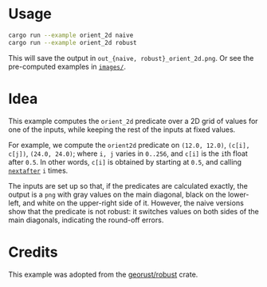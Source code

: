 # Usage

```sh
cargo run --example orient_2d naive
cargo run --example orient_2d robust
```

This will save the output in `out_{naive, robust}_orient_2d.png`. Or see the pre-computed examples in [`images/`](../../images/).

# Idea

This example computes the `orient_2d` predicate over a
2D grid of values for one of the inputs, while keeping the
rest of the inputs at fixed values.

For example, we compute the `orient2d` predicate on `(12.0,
12.0)`, `(c[i], c[j])`, `(24.0, 24.0)`; where `i, j` varies
in `0..256`, and `c[i]` is the `i`th float after `0.5`. In
other words, `c[i]` is obtained by starting at `0.5`, and
calling
[`nextafter`](https://docs.rs/float_extras/*/float_extras/f64/fn.nextafter.html)
`i` times.

The inputs are set up so that, if the predicates are
calculated exactly, the output is a `png` with gray values on
the main diagonal, black on the lower-left, and white on
the upper-right side of it. However, the naive versions show
that the predicate is not robust: it switches values on both
sides of the main diagonals, indicating the round-off errors.

# Credits
This example was adopted from the [georust/robust](https://github.com/georust/robust/tree/main) crate.